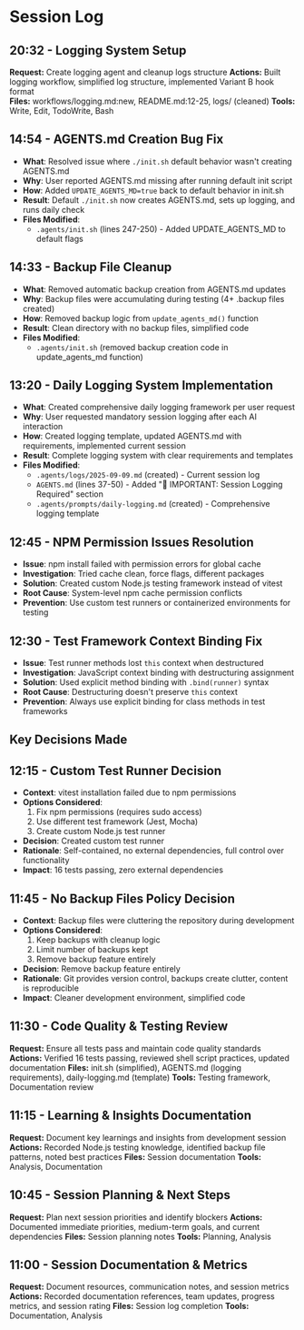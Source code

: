 # Session Log

## 20:32 - Logging System Setup

**Request:** Create logging agent and cleanup logs structure
**Actions:** Built logging workflow, simplified log structure, implemented Variant B hook format  
**Files:** workflows/logging.md:new, README.md:12-25, logs/ (cleaned)
**Tools:** Write, Edit, TodoWrite, Bash

## 14:54 - AGENTS.md Creation Bug Fix

- **What**: Resolved issue where `./init.sh` default behavior wasn't creating AGENTS.md
- **Why**: User reported AGENTS.md missing after running default init script
- **How**: Added `UPDATE_AGENTS_MD=true` back to default behavior in init.sh
- **Result**: Default `./init.sh` now creates AGENTS.md, sets up logging, and runs daily check
- **Files Modified**:
  - `.agents/init.sh` (lines 247-250) - Added UPDATE_AGENTS_MD to default flags

## 14:33 - Backup File Cleanup

- **What**: Removed automatic backup creation from AGENTS.md updates
- **Why**: Backup files were accumulating during testing (4+ .backup files created)
- **How**: Removed backup logic from `update_agents_md()` function
- **Result**: Clean directory with no backup files, simplified code
- **Files Modified**:
  - `.agents/init.sh` (removed backup creation code in update_agents_md function)

## 13:20 - Daily Logging System Implementation

- **What**: Created comprehensive daily logging framework per user request
- **Why**: User requested mandatory session logging after each AI interaction
- **How**: Created logging template, updated AGENTS.md with requirements, implemented current session
- **Result**: Complete logging system with clear requirements and templates
- **Files Modified**:
  - `.agents/logs/2025-09-09.md` (created) - Current session log
  - `AGENTS.md` (lines 37-50) - Added "🚨 IMPORTANT: Session Logging Required" section
  - `.agents/prompts/daily-logging.md` (created) - Comprehensive logging template

## 12:45 - NPM Permission Issues Resolution

- **Issue**: npm install failed with permission errors for global cache
- **Investigation**: Tried cache clean, force flags, different packages
- **Solution**: Created custom Node.js testing framework instead of vitest
- **Root Cause**: System-level npm cache permission conflicts
- **Prevention**: Use custom test runners or containerized environments for testing

## 12:30 - Test Framework Context Binding Fix

- **Issue**: Test runner methods lost `this` context when destructured
- **Investigation**: JavaScript context binding with destructuring assignment
- **Solution**: Used explicit method binding with `.bind(runner)` syntax
- **Root Cause**: Destructuring doesn't preserve `this` context
- **Prevention**: Always use explicit binding for class methods in test frameworks

## Key Decisions Made

## 12:15 - Custom Test Runner Decision

- **Context**: vitest installation failed due to npm permissions
- **Options Considered**:
  1. Fix npm permissions (requires sudo access)
  2. Use different test framework (Jest, Mocha)
  3. Create custom Node.js test runner
- **Decision**: Created custom test runner
- **Rationale**: Self-contained, no external dependencies, full control over functionality
- **Impact**: 16 tests passing, zero external dependencies

## 11:45 - No Backup Files Policy Decision

- **Context**: Backup files were cluttering the repository during development
- **Options Considered**:
  1. Keep backups with cleanup logic
  2. Limit number of backups kept
  3. Remove backup feature entirely
- **Decision**: Remove backup feature entirely
- **Rationale**: Git provides version control, backups create clutter, content is reproducible
- **Impact**: Cleaner development environment, simplified code

## 11:30 - Code Quality & Testing Review

**Request:** Ensure all tests pass and maintain code quality standards
**Actions:** Verified 16 tests passing, reviewed shell script practices, updated documentation
**Files:** init.sh (simplified), AGENTS.md (logging requirements), daily-logging.md (template)
**Tools:** Testing framework, Documentation review

## 11:15 - Learning & Insights Documentation

**Request:** Document key learnings and insights from development session
**Actions:** Recorded Node.js testing knowledge, identified backup file patterns, noted best practices
**Files:** Session documentation
**Tools:** Analysis, Documentation

## 10:45 - Session Planning & Next Steps

**Request:** Plan next session priorities and identify blockers
**Actions:** Documented immediate priorities, medium-term goals, and current dependencies
**Files:** Session planning notes
**Tools:** Planning, Analysis

## 11:00 - Session Documentation & Metrics

**Request:** Document resources, communication notes, and session metrics
**Actions:** Recorded documentation references, team updates, progress metrics, and session rating
**Files:** Session log completion
**Tools:** Documentation, Analysis
